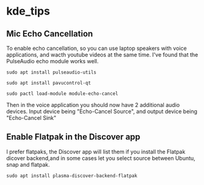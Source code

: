 # kde_tips


## Mic Echo Cancellation

To enable echo cancellation, so you can use laptop speakers with voice applications, and wacth youtube videos at the same time. I've found that the PulseAudio echo module works well.

```
sudo apt install pulseaudio-utils
```
```
sudo apt install pavucontrol-qt
```
```
sudo pactl load-module module-echo-cancel
```

Then in the voice application you should now have 2 additional audio devices. Input device being "Echo-Cancel Source", and output device being "Echo-Cancel Sink"



## Enable Flatpak in the Discover app
I prefer flatpaks, the Discover app will list them if you install the Flatpak dicover backend,and in some cases let you select source between Ubuntu, snap and flatpak.

```
sudo apt install plasma-discover-backend-flatpak
```
